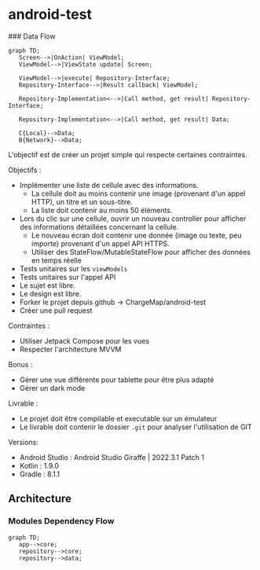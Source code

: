 # android-test

<div data-mermaid-graph-name="simple">
### Data Flow

```mermaid
graph TD;
   Screen-->|OnAction| ViewModel;
   ViewModel-->|ViewState update| Screen;

   ViewModel-->|execute| Repository-Interface;
   Repository-Interface-->|Result callback| ViewModel;

   Repository-Implementation<-->|Call method, get result| Repository-Interface;

   Repository-Implementation<-->|Call method, get result| Data;

   C{Local}-->Data;
   B{Network}-->Data;
```
</div>



L'objectif est de créer un projet simple qui respecte certaines contraintes.

Objectifs :
- Implémenter une liste de cellule avec des informations.
	- La cellule doit au moins contenir une image (provenant d'un appel HTTP), un titre et un sous-titre.
	- La liste doit contenir au moins 50 éléments.
- Lors du clic sur une cellule, ouvrir un nouveau controller pour afficher des informations détaillées concernant la cellule.
	- Le nouveau écran doit contenir une donnée (image ou texte, peu importe) provenant d'un appel API HTTPS.
	- Utiliser des StateFlow/MutableStateFlow pour afficher des données en temps réelle
- Tests unitaires sur les `viewModels`
- Tests unitaires sur l'appel API
- Le sujet est libre.
- Le design est libre.
- Forker le projet depuis github -> ChargeMap/android-test
- Créer une pull request

Contraintes :
- Utiliser Jetpack Compose pour les vues
- Respecter l'architecture MVVM

Bonus :
- Gérer une vue différente pour tablette pour être plus adapté
- Gérer un dark mode

Livrable :
- Le projet doit être compilable et executable sur un émulateur
- Le livrable doit contenir le dossier `.git` pour analyser l'utilisation de GIT

Versions:
- Android Studio : Android Studio Giraffe | 2022.3.1 Patch 1
- Kotlin : 1.9.0
- Gradle : 8.1.1

## Architecture

### Modules Dependency Flow

```mermaid
graph TD;
   app-->core;
   repository-->core;
   repository-->data;
```






